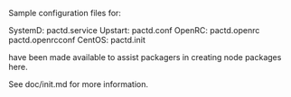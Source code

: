 Sample configuration files for:

SystemD: pactd.service
Upstart: pactd.conf
OpenRC:  pactd.openrc
         pactd.openrcconf
CentOS:  pactd.init

have been made available to assist packagers in creating node packages here.

See doc/init.md for more information.
